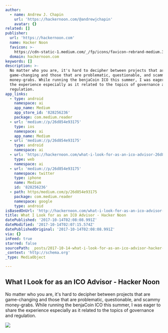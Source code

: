 ```yaml
---
author:
  - name: Andrew J. Chapin
    url: 'https://hackernoon.com/@andrewjchapin'
    avatar: {}
related: []
publisher:
  url: 'https://hackernoon.com'
  name: Hacker Noon
  favicon: >-
    https://cdn-static-1.medium.com/_/fp/icons/favicon-rebrand-medium.3Y6xpZ-0FSdWDnPM3hSBIA.ico
  domain: hackernoon.com
keywords: []
description: >-
  No matter who you are, it's hard to decipher between projects that are
  game-changing and those that are problematic, questionable, and scammy
  money-grabs. While running the benjaCoin ICO this summer, I was eager to share
  the experience especially as it related to the topics of governance and
  regulation.
app_links:
  - type: android
    namespace: ai
    app_name: Medium
    app_store_id: '828256236'
    package: com.medium.reader
  - url: 'medium://p/26d854e93175'
    type: ios
    namespace: ai
    app_name: Medium
  - url: 'medium://p/26d854e93175'
    type: android
    namespace: ai
  - url: 'https://hackernoon.com/what-i-look-for-as-an-ico-advisor-26d854e93175'
    type: web
    namespace: ai
  - url: 'medium://p/26d854e93175'
    namespace: twitter
    type: iphone
    name: Medium
    id: '828256236'
  - path: https/medium.com/p/26d854e93175
    package: com.medium.reader
    namespace: google
    type: android
isBasedOnUrl: 'http://hackernoon.com/what-i-look-for-as-an-ico-advisor-26d854e93175'
title: What I Look for as an ICO Advisor - Hacker Noon
datePublished: '2017-10-14T02:08:08.991Z'
dateModified: '2017-10-14T02:07:15.574Z'
datePublishedOriginal: '2017-10-14T02:08:08.991Z'
via: {}
inFeed: true
starred: false
sourcePath: _posts/2017-10-14-what-i-look-for-as-an-ico-advisor-hacker-noon.md
_context: 'http://schema.org'
_type: MediaObject

---
```

<article style=""><h1>What I Look for as an ICO Advisor - Hacker Noon</h1><p>No matter who you are, it's hard to decipher between projects that are game-changing and those that are problematic, questionable, and scammy money-grabs. While running the benjaCoin ICO this summer, I was eager to share the experience especially as it related to the topics of governance and regulation.</p><img src="https://cdn-images-1.medium.com/fit/c/120/120/1*76XiKOa05Yya6_CdYX8pVg.jpeg" /></article>